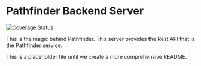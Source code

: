 # Pathfinder Backend Server

[![Coverage Status](https://coveralls.io/repos/CSSE497/pathfinder-server/badge.svg?branch=master&service=github)](https://coveralls.io/github/CSSE497/pathfinder-server?branch=dev)

This is the magic behind Pathfinder. This server provides the Rest API that is the Pathfinder service.

This is a placeholder file until we create a more comprehensive README.
